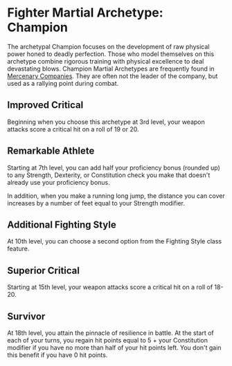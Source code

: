 # Fighter Martial Archetype: Champion
The archetypal Champion focuses on the development of raw physical power honed to deadly perfection. Those who model themselves on this archetype combine rigorous training with physical excellence to deal devastating blows. Champion Martial Archetypes are frequently found in [Mercenary Companies](/Organizations/MercCompanies/MercCompanies.md). They are often not the leader of the company, but used as a rallying point during combat.


## Improved Critical
Beginning when you choose this archetype at 3rd level, your weapon attacks score a critical hit on a roll of 19 or 20.

## Remarkable Athlete
Starting at 7th level, you can add half your proficiency bonus (rounded up) to any Strength, Dexterity, or Constitution check you make that doesn't already use your proficiency bonus.

In addition, when you make a running long jump, the distance you can cover increases by a number of feet equal to your Strength modifier.

## Additional Fighting Style
At 10th level, you can choose a second option from the Fighting Style class feature.

## Superior Critical
Starting at 15th level, your weapon attacks score a critical hit on a roll of 18-20.

## Survivor
At 18th level, you attain the pinnacle of resilience in battle. At the start of each of your turns, you regain hit points equal to 5 + your Constitution modifier if you have no more than half of your hit points left. You don't gain this benefit if you have 0 hit points.